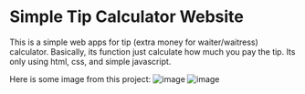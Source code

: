 # Simple Tip Calculator Website
This is a simple web apps for tip (extra money for waiter/waitress) calculator. Basically, its function just calculate how much you pay the tip.
Its only using html, css, and simple javascript.

Here is some image from this project:
![image](https://user-images.githubusercontent.com/79703224/113478693-047d9180-94bd-11eb-8b51-f11d0ba3ea05.png)
![image](https://user-images.githubusercontent.com/79703224/113478697-1101ea00-94bd-11eb-9739-55d7fe40f9a2.png)
